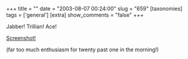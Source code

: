 +++
title = ""
date = "2003-08-07 00:24:00"
slug = "659"
[taxonomies]
tags = ['general']
[extra]
show_comments = "false"
+++

Jabber! Trillian! Ace!

[Screenshot!](http://www.ceruleanstudios.com/sneakpeek/03Mediums.html)

(far too much enthusiasm for twenty past one in the morning!)
